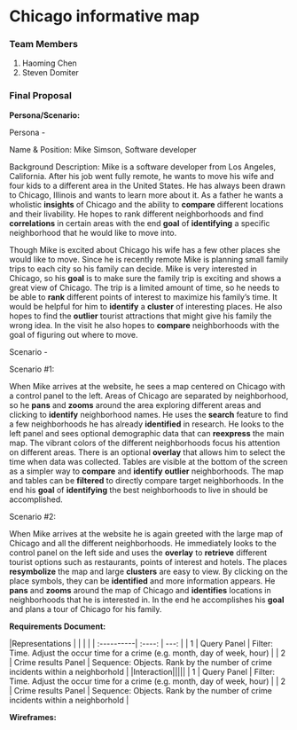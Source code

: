 # Chicago informative map

### Team Members
1. Haoming Chen
2. Steven Domiter

### Final Proposal
**Persona/Scenario:**

Persona - 

Name & Position: Mike Simson, Software developer

Background Description: Mike is a software developer from Los Angeles, California. After his job went fully remote, he wants to move his wife and four kids to a different area in the United States. He has always been drawn to Chicago, Illinois and wants to learn more about it. As a father he wants a wholistic **insights** of Chicago and the ability to **compare** different locations and their livability. He hopes to rank different neighborhoods and find **correlations** in certain areas with the end **goal** of **identifying** a specific neighborhood that he would like to move into.

Though Mike is excited about Chicago his wife has a few other places she would like to move. Since he is recently remote Mike is planning small family trips to each city so his family can decide. Mike is very interested in Chicago, so his **goal** is to make sure the family trip is exciting and shows a great view of Chicago. The trip is a limited amount of time, so he needs to be able to **rank** different points of interest to maximize his family’s time. It would be helpful for him to **identify** a **cluster** of interesting places. He also hopes to find the **outlier** tourist attractions that might give his family the wrong idea. In the visit he also hopes to **compare** neighborhoods with the goal of figuring out where to move.  

Scenario -

Scenario #1:

When Mike arrives at the website, he sees a map centered on Chicago with a control panel to the left. Areas of Chicago are separated by neighborhood, so he **pans** and **zooms** around the area exploring different areas and clicking to **identify** neighborhood names. He uses the **search** feature to find a few neighborhoods he has already **identified** in research. He looks to the left panel and sees optional demographic data that can **reexpress** the main map. The vibrant colors of the different neighborhoods focus his attention on different areas. There is an optional **overlay** that allows him to select the time when data was collected. Tables are visible at the bottom of the screen as a simpler way to **compare** and **identify** **outlier** neighborhoods. The map and tables can be **filtered** to directly compare target neighborhoods. In the end his **goal** of **identifying** the best neighborhoods to live in should be accomplished.   

Scenario #2: 

When Mike arrives at the website he is again greeted with the large map of Chicago and all the different neighborhoods. He immediately looks to the control panel on the left side and uses the **overlay** to **retrieve** different tourist options such as restaurants, points of interest and hotels. The places **resymbolize** the map and large **clusters** are easy to view. By clicking on the place symbols, they can be **identified** and more information appears. He **pans** and **zooms** around the map of Chicago and **identifies** locations in neighborhoods that he is interested in. In the end he accomplishes his **goal** and plans a tour of Chicago for his family. 

**Requirements Document:**

|Representations     |  | |  | 
| :----------|    :----:   |          ---: |
| 1      | Query Panel       |  Filter: Time. Adjust the occur time for a crime (e.g. month, day of week, hour)  |
| 2   | Crime results Panel        | Sequence: Objects. Rank by the number of crime incidents within a neighborhold      |
|Interaction|||||
| 1      | Query Panel       |  Filter: Time. Adjust the occur time for a crime (e.g. month, day of week, hour)  |
| 2   | Crime results Panel        | Sequence: Objects. Rank by the number of crime incidents within a neighborhold      |

**Wireframes:**






